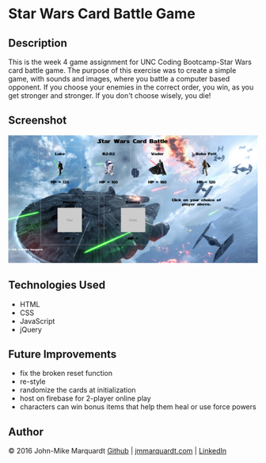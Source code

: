 # Star Wars Card Battle Game

## Description
This is the week 4 game assignment for UNC Coding Bootcamp-Star Wars card battle game. The purpose of this exercise was to create a simple game, with sounds and images, where you battle a computer based opponent.  If you choose your enemies in the correct order, you win, as you get stronger and stronger.  If you don't choose wisely, you die!


## Screenshot
![ScreenShot](assets/images/screenshot.png)

## Technologies Used
* HTML
* CSS
* JavaScript
* jQuery

## Future Improvements
* fix the broken reset function
* re-style
* randomize the cards at initialization
* host on firebase for 2-player online play
* characters can win bonus items that help them heal or use force powers

## Author
&copy; 2016 John-Mike Marquardt [Github](https://github.com/codemarq) | [jmmarquardt.com](https://jmmarquardt.com) | [LinkedIn](https://www.linkedin.com/in/jmmarquardt)
